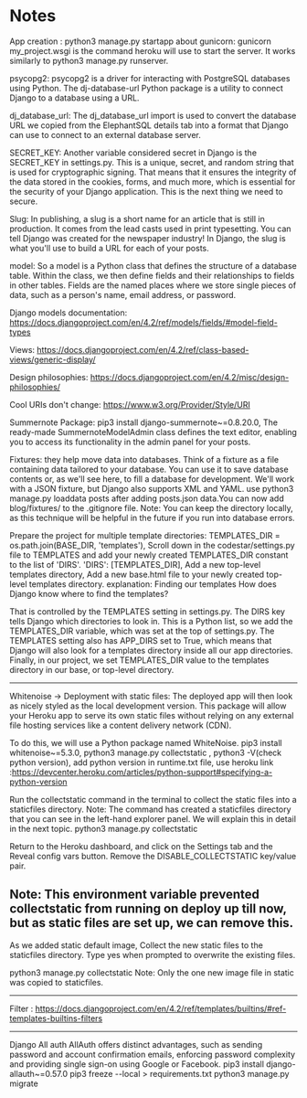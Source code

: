 # Notes
App creation : python3 manage.py startapp about
gunicorn: gunicorn my_project.wsgi is the command heroku will use to start the server. It works similarly to python3 manage.py runserver.

psycopg2: psycopg2 is a driver for interacting with PostgreSQL databases using Python. The dj-database-url Python package is a utility to connect Django to a database using a URL.

dj_database_url: The dj_database_url import is used to convert the database URL we copied from the ElephantSQL details tab into a format that Django can use to connect to an external database server.

SECRET_KEY: Another variable considered secret in Django is the SECRET_KEY in settings.py. This is a unique, secret, and random string that is used for cryptographic signing. That means that it ensures the integrity of the data stored in the cookies, forms, and much more, which is essential for the security of your Django application. This is the next thing we need to secure.

Slug: In publishing, a slug is a short name for an article that is still in production. It comes from the lead casts used in print typesetting. You can tell Django was created for the newspaper industry! In Django, the slug is what you'll use to build a URL for each of your posts.

model: So a model is a Python class that defines the structure of a database table. Within the class, we then define fields and their relationships
to fields in other tables.
Fields are the named places where we store single pieces of data, such as a person's
name, email address, or password.

 Django models documentation: https://docs.djangoproject.com/en/4.2/ref/models/fields/#model-field-types

 Views: https://docs.djangoproject.com/en/4.2/ref/class-based-views/generic-display/


 Design philosophies: https://docs.djangoproject.com/en/4.2/misc/design-philosophies/

 Cool URIs don't change: https://www.w3.org/Provider/Style/URI

Summernote Package: pip3 install django-summernote~=0.8.20.0, The ready-made SummernoteModelAdmin class defines the text editor, enabling you to access its functionality in the admin panel for your posts.

Fixtures: they help move data into databases. Think of a fixture as a file containing data tailored to your database. You can use it to save database contents or, as we'll see here, to fill a database for development. We'll work with a JSON fixture, but Django also supports XML and YAML. use python3 manage.py loaddata posts after adding posts.json data.You can now add blog/fixtures/ to the .gitignore file.
Note: You can keep the directory locally, as this technique will be helpful in the future if you run into database errors.


Prepare the project for multiple template directories: TEMPLATES_DIR = os.path.join(BASE_DIR, 'templates'), Scroll down in the codestar/settings.py file to TEMPLATES and add your newly created TEMPLATES_DIR constant to the list of 'DIRS'.
'DIRS': [TEMPLATES_DIR], Add a new top-level templates directory, Add a new base.html file to your newly created top-level templates directory.
explanation:
Finding our templates
How does Django know where to find the templates?

That is controlled by the TEMPLATES setting in settings.py.
The DIRS key tells Django which directories to look in. This is a Python list, so we add the TEMPLATES_DIR variable, which was set at the top of settings.py.
The TEMPLATES setting also has APP_DIRS set to True, which means that Django will also look for a templates directory inside all our app directories.
Finally, in our project, we set TEMPLATES_DIR value to the templates directory in our base, or top-level directory.

--------
Whitenoise -> Deployment with static files: The deployed app will then look as nicely styled as the local development version. This package will allow your Heroku app to serve its own static files without relying on any external file hosting services like a content delivery network (CDN).

To do this, we will use a Python package named WhiteNoise. pip3 install whitenoise~=5.3.0, python3 manage.py collectstatic , python3 -V(check python version), add python version in runtime.txt file, use heroku link :https://devcenter.heroku.com/articles/python-support#specifying-a-python-version

Run the collectstatic command in the terminal to collect the static files into a staticfiles directory.
Note: The command has created a staticfiles directory that you can see in the left-hand explorer panel. We will explain this in detail in the next topic.
python3 manage.py collectstatic

Return to the Heroku dashboard, and click on the Settings tab and the Reveal config vars button. Remove the DISABLE_COLLECTSTATIC key/value pair.

Note: This environment variable prevented collectstatic from running on deploy up till now, but as static files are set up, we can remove this.
--------

As we added static default image, Collect the new static files to the staticfiles directory. Type yes when prompted to overwrite the existing files.

python3 manage.py collectstatic
Note: Only the one new image file in static was copied to staticfiles.

-------------
Filter : https://docs.djangoproject.com/en/4.2/ref/templates/builtins/#ref-templates-builtins-filters

-------------
Django All auth
AllAuth offers distinct advantages, such as sending password and account confirmation emails, enforcing password complexity and providing single sign-on using Google or Facebook.
pip3 install django-allauth~=0.57.0
pip3 freeze --local > requirements.txt
python3 manage.py migrate
